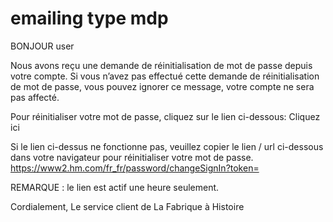 # emailing type mdp

BONJOUR user

Nous avons reçu une demande de réinitialisation de mot de passe depuis votre compte. Si vous n’avez pas effectué cette demande de réinitialisation de mot de passe, vous pouvez ignorer ce message, votre compte ne sera pas affecté.

Pour réinitialiser votre mot de passe, cliquez sur le lien ci-dessous:
Cliquez ici

Si le lien ci-dessus ne fonctionne pas, veuillez copier le lien / url ci-dessous dans votre navigateur pour réinitialiser votre mot de passe. https://www2.hm.com/fr_fr/password/changeSignIn?token=

REMARQUE : le lien est actif une heure seulement.

Cordialement, Le service client de La Fabrique à Histoire
